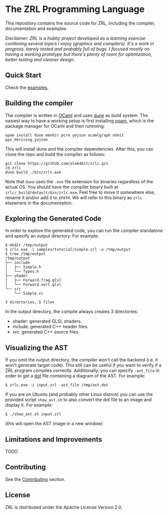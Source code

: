 # The ZRL Programming Language

This repository contains the source code for ZRL, including the compiler, documentation and examples.

*Disclaimer: ZRL is a hobby project developed as a learning exercise combining several topics I enjoy (graphics and compilers). It's a work in progress, barely tested and probably full of bugs. I focused mostly on having a working prototype but there's plenty of room for optimization, better testing and cleaner design.*

## Quick Start

Check the [examples](docs/examples/README.md).

## Building the compiler

The compiler is written in [OCaml](https://en.wikipedia.org/wiki/OCaml) and uses [dune](https://dune.build/) as build system. The easiest way to have a working setup is first installing [opam](https://opam.ocaml.org/), which is the package manager for OCaml and then runnning:

```
opam install dune menhir pcre yojson ocamlgraph oUnit ppx_deriving_yojson
```

This will install dune and the compiler dependencies. After this, you can clone the repo and build the compiler as follows:

```
git clone https://github.com/ale64bit/zrlc.git
cd zrlc
dune build ./bin/zrlc.exe
```

Note that `dune` uses the `.exe` file extension for binaries regardless of the actual OS. You should have the compiler binary built at `zrlc/_build/default/bin/zrlc.exe`. Feel free to move it somewhere else, rename it and/or add it to `$PATH`. We will refer to this binary as `zrlc` elsewhere in the documentation.

## Exploring the Generated Code

In order to explore the generated code, you can run the compiler standalone and specify an output directory. For example:

```
$ mkdir /tmp/output
$ zrlc.exe -i samples/tutorial/simple.zrl -o /tmp/output
$ tree /tmp/output
/tmp/output
├── include
│   ├── Simple.h
│   └── Types.h
├── shader
│   ├── Forward.frag.glsl
│   └── Forward.vert.glsl
└── src
    └── Simple.cc

3 directories, 5 files
```

In the output directory, the compile always creates 3 directories:
* shader: generated GLSL shaders.
* include: generated C++ header files.
* src: generated C++ source files.

## Visualizing the AST

If you omit the output directory, the compiler won't call the backend (i.e. it won't generate target code). This still can be useful if you want to verify if a ZRL program compiles correctly. Additionally, you can specify `-ast_file` in order to get a [dot](https://en.wikipedia.org/wiki/DOT_(graph_description_language)) file containing a diagram of the AST. For example:

```
$ zrlc.exe -i input.zrl -ast_file /tmp/ast.dot
```

If you are on Ubuntu (and probably other Linux distros) you can use the provided script `show_ast.sh` to also convert the dot file to an image and display it. For example:

```
$ ./show_ast.sh input.zrl
```

(this will open the AST image in a new window)

## Limitations and Improvements

TODO

## Contributing

See the [Contributing](CONTRIBUTING.md) section.

## License

ZRL is distributed under the Apache License Version 2.0.

